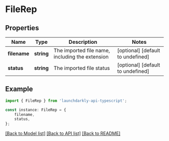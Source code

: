 # FileRep


## Properties

Name | Type | Description | Notes
------------ | ------------- | ------------- | -------------
**filename** | **string** | The imported file name, including the extension | [optional] [default to undefined]
**status** | **string** | The imported file status | [optional] [default to undefined]

## Example

```typescript
import { FileRep } from 'launchdarkly-api-typescript';

const instance: FileRep = {
    filename,
    status,
};
```

[[Back to Model list]](../README.md#documentation-for-models) [[Back to API list]](../README.md#documentation-for-api-endpoints) [[Back to README]](../README.md)
